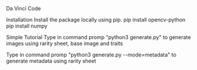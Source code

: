Da Vinci Code

Installation
Install the package locally using pip.
pip install opencv-python
pip install numpy

Simple Tutorial
Type in command promp "python3 generate.py" to generate images using rarity sheet, base image and traits

Type in command promp "python3 generate.py --mode=metadata" to generate metadata using rarity sheet
